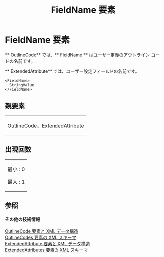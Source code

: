 ﻿---
title: FieldName 要素
TOCTitle: FieldName 要素
ms:assetid: a0c15a57-a0ba-488c-9520-20c2f5ca7b98
ms:mtpsurl: https://msdn.microsoft.com/ja-jp/library/Bb968619(v=office.12)
ms:contentKeyID: 16743524
ms.date: 06/30/2008
mtps_version: v=office.12
ms.translationtype: HT
---

# FieldName 要素

** OutlineCode** では、** FieldName ** はユーザー定義のアウトライン コードの名前です。

** ExtendedAttribute** では、ユーザー設定フィールドの名前です。

    <FieldName>
      StringValue
    </FieldName>

## 親要素

<table>
<colgroup>
<col style="width: 100%" />
</colgroup>
<tbody>
<tr class="odd">
<td><p><a href="outlinecode-element.md">OutlineCode</a>、<a href="extendedattribute-element.md">ExtendedAttribute</a></p></td>
</tr>
</tbody>
</table>


## 出現回数


<table>
<colgroup>
<col style="width: 100%" />
</colgroup>
<tbody>
<tr class="odd">
<td><p>最小 : 0</p>
<p>最大 : 1</p></td>
</tr>
</tbody>
</table>


## 参照

#### その他の技術情報

[OutlineCode 要素と XML データ構造](outlinecode-elements-and-xml-structure.md)  
[OutlineCodes 要素の XML スキーマ](xml-schema-for-the-outlinecodes-element.md)  
[ExtendedAttribute 要素と XML データ構造](extendedattribute-elements-and-xml-structure.md)  
[ExtendedAttributes 要素の XML スキーマ](xml-schema-for-the-extendedattributes-element.md)

